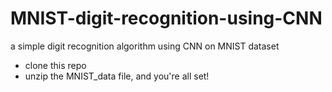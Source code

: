# MNIST-digit-recognition-using-CNN
a simple digit recognition algorithm using CNN on MNIST dataset
- clone this repo
- unzip the MNIST_data file, and you're all set!
